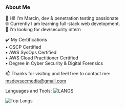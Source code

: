 ### About Me 

🔭 Hi! I'm Marcin, dev & penetration testing passionate   
🌐 Currently I am learning full-stack web development.  
💼 I'm looking for dev/security intern  
  
✔️ My Certifications  
• OSCP Certified  
• AWS SysOps Certified  
• AWS Cloud Practitioner Certified  
• Degree in Cyber Security & Digital Forensics  
      
📫 Thanks for visiting and feel free to contact me: msdevsecmedia@gmail.com

Languages and Tools:
![LANGS](https://github.com/msdevsec/msdevsec/assets/63856206/69c5f6a6-d5ff-47e3-8a58-c38b19f5192d)  


![Top Langs](https://github-readme-stats.vercel.app/api/top-langs/?username=msdevsec&layout=compact)

